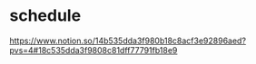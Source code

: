# schedule
https://www.notion.so/14b535dda3f980b18c8acf3e92896aed?pvs=4#18c535dda3f9808c81dff77791fb18e9
